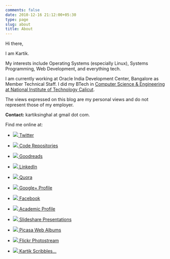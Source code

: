 ```yaml
---
comments: false
date: 2010-12-16 21:12:00+05:30
type: page
slug: about
title: About
---
```


Hi there,

I am Kartik.

My interests include Operating Systems (especially Linux), Systems Programming, Web Development, and everything tech.

I am currently working at Oracle India Development Center, Bangalore as Member Technical Staff. I did my BTech in [Computer Science & Engineering at National Institute of Technology Calicut](http://cse.nitc.ac.in).

The views expressed on this blog are my personal views and do not represent those of my employer.

**Contact:** kartiksinghal at gmail dot com.

Find me online at:

  * ![](http://www.google.com/profiles/c/favicons?domain=twitter.com)[ Twitter](https://twitter.com/k4rtik)

  * ![](http://www.google.com/profiles/c/favicons?domain=github.com)[ Code Repositories](https://github.com/k4rtik)

  * ![](http://www.google.com/profiles/c/favicons?domain=goodreads.com)[ Goodreads](http://www.goodreads.com/user/show/6520743-kartik-singhal)

  * ![](http://www.google.com/profiles/c/favicons?domain=linkedin.com)[ LinkedIn](http://www.linkedin.com/in/kartiksinghal)

  * ![](https://plus.google.com/_/favicon?domain=quora.com)[ Quora](https://www.quora.com/Kartik-Singhal)

  * ![](http://www.google.com/profiles/c/favicons?domain=plus.google.com)[ Google+ Profile](https://plus.google.com/103572561582880171863/about)

  * ![](http://www.google.com/profiles/c/favicons?domain=facebook.com)[ Facebook](http://facebook.com/kartiksinghal)

  * ![](http://cse.nitc.ac.in/favicon.ico)[ Academic Profile](http://people.cse.nitc.ac.in/kartik)

  * ![](http://www.google.com/profiles/c/favicons?domain=slideshare.net)[ Slideshare Presentations](http://www.slideshare.net/kartiksinghal)

  * ![](http://www.google.com/profiles/c/favicons?domain=picasaweb.google.com)[ Picasa Web Albums](http://picasaweb.google.com/kartiksinghal)

  * ![](https://c2.staticflickr.com/4/3027/2977317669_db9874e4c1.jpg)[ Flickr Photostream](http://www.flickr.com/photos/techglider)

  * ![](http://www.google.com/profiles/c/favicons?domain=k4rtik.wordpress.com)[ Kartik Scribbles...](http://k4rtik.wordpress.com)
